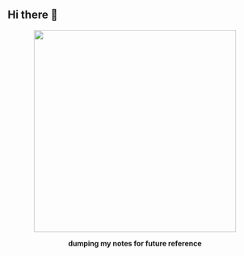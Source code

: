 ## Hi there 👋



<p align='center'>
<img width="400" src="http://uploads.disquscdn.com/images/b92b3b9c5f8886cf358a0e700dab6054f37bbc5868900f17160aa41677cbc9fe.gif">
</p>

<p align='center'>
<b>dumping my notes for future reference</b>
</p>

